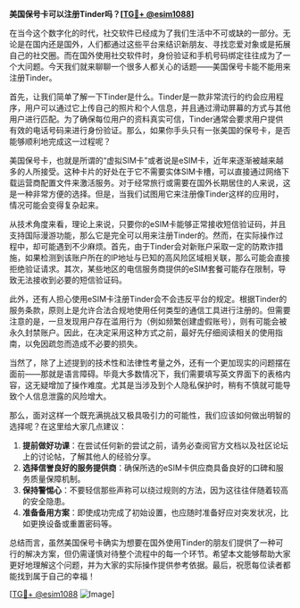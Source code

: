 **美国保号卡可以注册Tinder吗？[[TG💪+ @esim1088](https://t.me/s/esim1088)]**

在当今这个数字化的时代，社交软件已经成为了我们生活中不可或缺的一部分。无论是在国内还是国外，人们都通过这些平台来结识新朋友、寻找恋爱对象或是拓展自己的社交圈。而在国外使用社交软件时，身份验证和手机号码绑定往往成为了一个大问题。今天我们就来聊聊一个很多人都关心的话题——美国保号卡能不能用来注册Tinder。

首先，让我们简单了解一下Tinder是什么。Tinder是一款非常流行的约会应用程序，用户可以通过它上传自己的照片和个人信息，并且通过滑动屏幕的方式与其他用户进行匹配。为了确保每位用户的资料真实可信，Tinder通常会要求用户提供有效的电话号码来进行身份验证。那么，如果你手头只有一张美国的保号卡，是否能够顺利地完成这一过程呢？

美国保号卡，也就是所谓的“虚拟SIM卡”或者说是eSIM卡，近年来逐渐被越来越多的人所接受。这种卡片的好处在于它不需要实体SIM卡槽，可以直接通过网络下载运营商配置文件来激活服务。对于经常旅行或需要在国外长期居住的人来说，这是一种非常方便的选择。但是，当我们试图用它来注册像Tinder这样的应用时，情况可能会变得复杂起来。

从技术角度来看，理论上来说，只要你的eSIM卡能够正常接收短信验证码，并且支持国际漫游功能，那么它是完全可以用来注册Tinder的。然而，在实际操作过程中，却可能遇到不少麻烦。首先，由于Tinder会对新账户采取一定的防欺诈措施，如果检测到该账户所在的IP地址与已知的高风险区域相关联，那么可能会直接拒绝验证请求。其次，某些地区的电信服务商提供的eSIM套餐可能存在限制，导致无法接收到必要的短信验证码。

此外，还有人担心使用eSIM卡注册Tinder会不会违反平台的规定。根据Tinder的服务条款，原则上是允许合法合规地使用任何类型的通信工具进行注册的。但需要注意的是，一旦发现用户存在滥用行为（例如频繁创建虚假账号），则有可能会被永久封禁账户。因此，在决定采用这种方式之前，最好先仔细阅读相关的使用指南，以免因疏忽而造成不必要的损失。

当然了，除了上述提到的技术性和法律性考量之外，还有一个更加现实的问题摆在面前——那就是语言障碍。毕竟大多数情况下，我们需要填写英文界面下的表格内容，这无疑增加了操作难度。尤其是当涉及到个人隐私保护时，稍有不慎就可能导致个人信息泄露的风险增大。

那么，面对这样一个既充满挑战又极具吸引力的可能性，我们应该如何做出明智的选择呢？在这里给大家几点建议：

1. **提前做好功课**：在尝试任何新的尝试之前，请务必查阅官方文档以及社区论坛上的讨论帖，了解其他人的经验分享。
2. **选择信誉良好的服务提供商**：确保所选的eSIM卡供应商具备良好的口碑和服务质量保障机制。
3. **保持警惕心**：不要轻信那些声称可以绕过规则的方法，因为这往往伴随着较高的安全隐患。
4. **准备备用方案**：即使成功完成了初始设置，也应随时准备好应对突发状况，比如更换设备或重置密码等。

总结而言，虽然美国保号卡确实为想要在国外使用Tinder的朋友们提供了一种可行的解决方案，但仍需谨慎对待整个流程中的每一个环节。希望本文能够帮助大家更好地理解这个问题，并为大家的实际操作提供参考依据。最后，祝愿每位读者都能找到属于自己的幸福！

[[TG💪+ @esim1088](https://t.me/s/esim1088) ![Image](https://i.postimg.cc/4NQfJmqS/Snipaste-2025-05-13-00-14-12.png)]